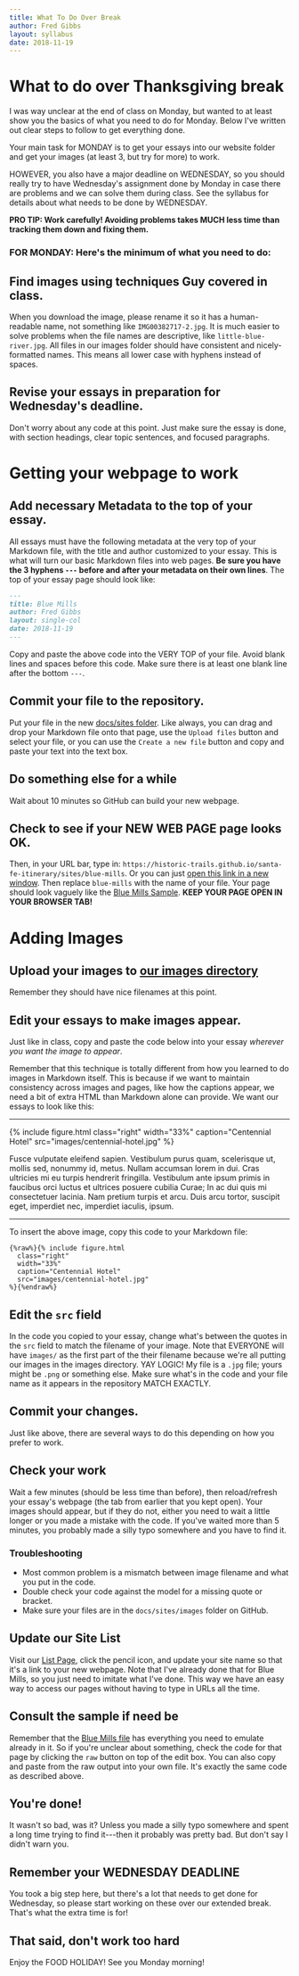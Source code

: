 ```yaml
---
title: What To Do Over Break
author: Fred Gibbs
layout: syllabus
date: 2018-11-19
---
```


# What to do over Thanksgiving break
I was way unclear at the end of class on Monday, but wanted to at least show you the basics of what you need to do for Monday. Below I've written out clear steps to follow to get everything done.

Your main task for MONDAY is to get your essays into our website folder and get your images (at least 3, but try for more) to work.

HOWEVER, you also have a major deadline on WEDNESDAY, so you should really try to have Wednesday's assignment done by Monday in case there are problems and we can solve them during class. See the syllabus for details about what needs to be done by WEDNESDAY.

**PRO TIP: Work carefully! Avoiding problems takes MUCH less time than tracking them down and fixing them.**


### FOR MONDAY: Here's the minimum of what you need to do:

## Find images using techniques Guy covered in class.
When you download the image, please rename it so it has a human-readable name, not something like `IMG00382717-2.jpg`. It is much easier to solve problems when the file names are descriptive, like `little-blue-river.jpg`. All files in our images folder should have consistent and nicely-formatted names. This means all lower case with hyphens instead of spaces.

## Revise your essays in preparation for Wednesday's deadline.
Don't worry about any code at this point. Just make sure the essay is done, with section headings, clear topic sentences, and focused paragraphs.


# Getting your webpage to work

## Add necessary Metadata to the top of your essay.
All essays must have the following metadata at the very top of your Markdown file, with the title and author customized to your essay. This is what will turn our basic Markdown files into web pages. **Be sure you have the 3 hyphens `---` before and after your metadata on their own lines**. The top of your essay page should look like:

``` markdown
---
title: Blue Mills
author: Fred Gibbs
layout: single-col
date: 2018-11-19
---

```

Copy and paste the above code into the VERY TOP of your file. Avoid blank lines and spaces before this code. Make sure there is at least one blank line after the bottom `---`.


## Commit your file to the repository.
Put your file in the new [docs/sites folder](https://github.com/historic-trails/santa-fe-itinerary/tree/master/docs/sites). Like always, you can drag and drop your Markdown file onto that page, use the `Upload files` button and select your file, or you can use the `Create a new file` button and copy and paste your text into the text box.

## Do something else for a while
Wait about 10 minutes so GitHub can build your new webpage.

## Check to see if your NEW WEB PAGE page looks OK.
Then, in your URL bar, type in:
`https://historic-trails.github.io/santa-fe-itinerary/sites/blue-mills`. Or you can just [open this link in a new window](https://historic-trails.github.io/santa-fe-itinerary/sites/blue-mills).  Then replace `blue-mills` with the name of your file. Your page should look vaguely like the [Blue Mills Sample](https://historic-trails.github.io/santa-fe-itinerary/sites/blue-mills). **KEEP YOUR PAGE OPEN IN YOUR BROWSER TAB!**


# Adding Images

## Upload your images to [our images directory](https://github.com/historic-trails/santa-fe-itinerary/tree/master/docs/sites/images)
Remember they should have nice filenames at this point.


## Edit your essays to make images appear.
Just like in class, copy and paste the code below into your essay _wherever you want the image to appear_.

Remember that this technique is totally different from how you learned to do images in Markdown itself. This is because if we want to maintain consistency across images and pages, like how the captions appear, we need a bit of extra HTML than Markdown alone can provide. We want our essays to look like this:

---

{% include figure.html class="right" width="33%" caption="Centennial Hotel" src="images/centennial-hotel.jpg" %}

Fusce vulputate eleifend sapien. Vestibulum purus quam, scelerisque ut, mollis sed, nonummy id, metus. Nullam accumsan lorem in dui. Cras ultricies mi eu turpis hendrerit fringilla. Vestibulum ante ipsum primis in faucibus orci luctus et ultrices posuere cubilia Curae; In ac dui quis mi consectetuer lacinia. Nam pretium turpis et arcu. Duis arcu tortor, suscipit eget, imperdiet nec, imperdiet iaculis, ipsum.

---


To insert the above image, copy this code to your Markdown file:
```
{%raw%}{% include figure.html
  class="right"
  width="33%"
  caption="Centennial Hotel"
  src="images/centennial-hotel.jpg"
%}{%endraw%}
```


## Edit the `src` field
In the code you copied to your essay, change what's between the quotes in the `src` field to match the filename of your image. Note that EVERYONE will have `images/` as the first part of the their filename because we're all putting our images in the images directory. YAY LOGIC! My file is a `.jpg` file; yours might be `.png` or something else. Make sure what's in the code and your file name as it appears in the repository MATCH EXACTLY.

## Commit your changes.
Just like above, there are several ways to do this depending on how you prefer to work.

## Check your work
Wait a few minutes (should be less time than before), then reload/refresh your essay's webpage (the tab from earlier that you kept open). Your images should appear, but if they do not, either you need to wait a little longer or you made a mistake with the code. If you've waited more than 5 minutes, you probably made a silly typo somewhere and you have to find it.

### Troubleshooting
- Most common problem is a mismatch between image filename and what you put in the code.
- Double check your code against the model for a missing quote or bracket.
- Make sure your files are in the `docs/sites/images` folder on GitHub.


## Update our Site List
Visit our [List Page](https://github.com/historic-trails/santa-fe-itinerary/blob/master/docs/list.md), click the pencil icon, and update your site name so that it's a link to your new webpage. Note that I've already done that for Blue Mills, so you just need to imitate what I've done. This way we have an easy way to access our pages without having to type in URLs all the time.

## Consult the sample if need be
Remember that the [Blue Mills file](https://github.com/historic-trails/santa-fe-itinerary/blob/master/docs/sites/blue-mills.md) has everything you need to emulate already in it. So if you're unclear about something, check the code for that page by clicking the `raw` button on top of the edit box. You can also copy and paste from the raw output into your own file. It's exactly the same code as described above.

## You're done!
It wasn't so bad, was it? Unless you made a silly typo somewhere and spent a long time trying to find it---then it probably was pretty bad. But don't say I didn't warn you.

## Remember your WEDNESDAY DEADLINE
You took a big step here, but there's a lot that needs to get done for Wednesday, so please start working on these over our extended break. That's what the extra time is for!

## That said, don't work too hard
Enjoy the FOOD HOLIDAY! See you Monday morning!
